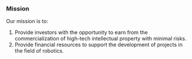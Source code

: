 ### Mission
Our mission is to:
1. Provide investors with the opportunity to earn from the commercialization of high-tech intellectual property with minimal risks.
2. Provide financial resources to support the development of projects in the field of robotics.